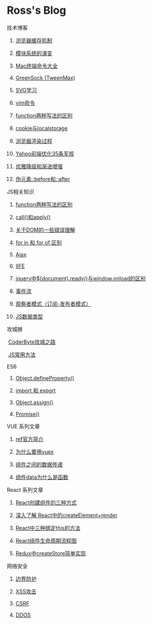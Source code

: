 # Ross's Blog
技术博客

1. [浏览器缓存机制](https://github.com/wenbingyan/Blog/issues/1)

2. [模块系统的演变](https://github.com/wenbingyan/Blog/issues/3)

3. [Mac终端命令大全](https://github.com/wenbingyan/Blog/issues/4)

4. [GreenSock (TweenMax)](https://github.com/wenbingyan/Blog/issues/5)

5. [SVG学习](https://github.com/wenbingyan/Blog/issues/6)

6. [vim命令](https://github.com/wenbingyan/Blog/issues/7)

7. [function两种写法的区别](https://github.com/wenbingyan/Blog/issues/20)

8. [cookie与localstorage](https://github.com/wenbingyan/Blog/issues/27)

9. [浏览器渲染过程](https://github.com/wenbingyan/Blog/issues/29)

10. [Yahoo前端优化35条军规](https://github.com/wenbingyan/Blog/issues/30)

11. [优雅降级和渐进增强](https://github.com/wenbingyan/Blog/issues/32)

15. [伪元素::before和::after](https://github.com/wenbingyan/Blog/issues/50)

JS相关知识

1. [function两种写法的区别](https://github.com/wenbingyan/Blog/issues/20)

2. [call()和apply()](https://github.com/wenbingyan/Blog/issues/22)

3. [关于DOM的一些错误理解](https://github.com/wenbingyan/Blog/issues/28)

4. [for in 和 for of 区别](https://github.com/wenbingyan/Blog/issues/31)

5. [Ajax](https://github.com/wenbingyan/Blog/issues/36)

6. [IIFE](https://github.com/wenbingyan/Blog/issues/37)

7. [jquery中$(document).ready()与window.onload的区别](https://github.com/wenbingyan/Blog/issues/39)

8. [事件流](https://github.com/wenbingyan/Blog/issues/40)

9. [观察者模式（订阅-发布者模式）](https://github.com/wenbingyan/Blog/issues/41)

10. [JS数据类型](https://github.com/wenbingyan/Blog/issues/43)

攻城狮

  [CoderByte攻城之路](https://github.com/wenbingyan/Blog/issues/8)
  
  [JS常用方法](https://github.com/wenbingyan/Blog/issues/33)

ES6

1. [Object.defineProperty()](https://github.com/wenbingyan/Blog/issues/25)

2. [import 和 export](https://github.com/wenbingyan/Blog/issues/42)

3. [Object.assign()](https://github.com/wenbingyan/Blog/issues/53)

4. [Promise()](https://github.com/wenbingyan/Blog/issues/55)
  
VUE 系列文章

1. [ref官方简介](https://github.com/wenbingyan/Blog/issues/21)

2. [为什么要用vuex](https://github.com/wenbingyan/Blog/issues/45)

3. [组件之间的数据传递](https://github.com/wenbingyan/Blog/issues/44)

4. [组件data为什么是函数](https://github.com/wenbingyan/Blog/issues/46)

React 系列文章

1. [React创建组件的三种方式](https://github.com/wenbingyan/Blog/issues/47)

2. [深入了解 React中的createElement+render](https://github.com/wenbingyan/Blog/issues/49)

3. [React中三种绑定this的方法](https://github.com/wenbingyan/Blog/issues/51)

4. [React组件生命周期流程图](https://github.com/wenbingyan/Blog/issues/52)

5. [Redux中createStore简单实现](https://github.com/wenbingyan/Blog/issues/54)

网络安全

1. [边界防护](https://github.com/wenbingyan/Blog/issues/23)

2. [XSS攻击](https://github.com/wenbingyan/Blog/issues/2)

3. [CSRF](https://github.com/wenbingyan/Blog/issues/24)

4. [DDOS](https://github.com/wenbingyan/Blog/issues/26)


